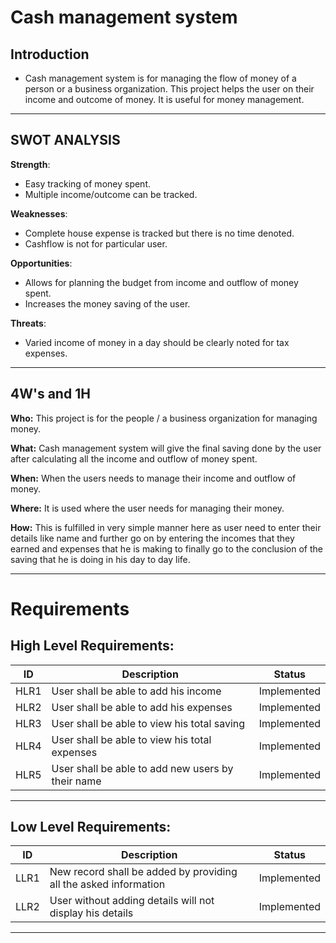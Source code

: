 ﻿# Cash management system

## Introduction

 -  Cash management system is for managing the flow of money of a person or a business organization. This project helps the user on their income and outcome of money.  It is useful for money management.
 ___
 ## SWOT ANALYSIS
 **Strength**:
 
 - Easy tracking of money spent.
 - Multiple income/outcome can be tracked.
 

  **Weaknesses**:
  
 - Complete house expense is tracked but there is no time denoted.
 - Cashflow is not for particular user.

**Opportunities**:

 - Allows for planning the budget from income and outflow of money spent.
 - Increases the money saving of the user.

**Threats**:

 - Varied income of money in a day should be clearly noted for tax expenses.

___
## 4W's and 1H
**Who:**
This project is for the people / a business organization for managing money.

**What:**
Cash management system will give the final saving done by the user after calculating all the income and outflow of money spent.

**When:**
When the users needs to manage their income and outflow of money.

**Where:**
It is used where the user needs for managing their money.

**How:**
This is fulfilled in very simple manner here as user need to enter their details like name and further go on by entering the incomes that they earned and expenses that he is making to finally go to the conclusion of the saving that he is doing in his day to day life.
___
# Requirements
## High Level Requirements:

|ID |Description |Status |
|--|--|--|
|HLR1|User shall be able to add his income| Implemented|
|HLR2|User shall be able to add his expenses| Implemented|
|HLR3|User shall be able to view his total saving| Implemented |
|HLR4|User shall be able to view his total expenses| Implemented |
|HLR5|User shall be able to add new users by their name| Implemented |
___
## Low Level Requirements:
|ID |Description |Status
|--|--|--|
|LLR1|New record shall be added by providing all the asked information| Implemented|
|LLR2|User without adding details will not display his details| Implemented|
___

